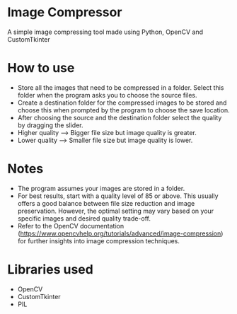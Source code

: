 # Image Compressor
A simple image compressing tool made using Python, OpenCV and CustomTkinter

# How to use
- Store all the images that need to be compressed in a folder. Select this folder when the program asks you to choose the source files.
- Create a destination folder for the compressed images to be stored and choose this when prompted by the program to choose the save location.
- After choosing the source and the destination folder select the quality by dragging the slider.
- Higher quality --> Bigger file size but image quality is greater.
- Lower quality  --> Smaller file size but image quality is lower.

# Notes
- The program assumes your images are stored in a folder.
- For best results, start with a quality level of 85 or above. This usually offers a good balance between file size reduction and image preservation. However, the optimal setting may vary based on your specific images and desired quality trade-off.
- Refer to the OpenCV documentation (https://www.opencvhelp.org/tutorials/advanced/image-compression) for further insights into image compression techniques.
# Libraries used
- OpenCV
- CustomTkinter
- PIL

#
